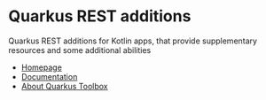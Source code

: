 # Quarkus REST additions

Quarkus REST additions for Kotlin apps, that provide
supplementary resources and some additional abilities

- [Homepage](https://bpsbits.org/kt-rest/)
- [Documentation](https://bpsbits.org/kt-rest/docs/)
- [About Quarkus Toolbox](./module.md)